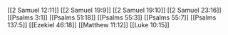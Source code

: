 [[2 Samuel 12:11]]
[[2 Samuel 19:9]]
[[2 Samuel 19:10]]
[[2 Samuel 23:16]]
[[Psalms 3:1]]
[[Psalms 51:18]]
[[Psalms 55:3]]
[[Psalms 55:7]]
[[Psalms 137:5]]
[[Ezekiel 46:18]]
[[Matthew 11:12]]
[[Luke 10:15]]
